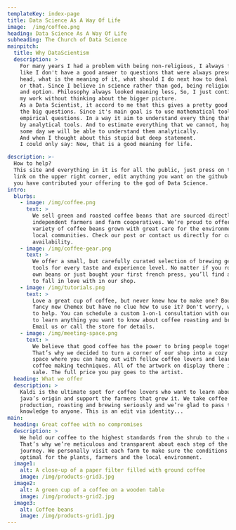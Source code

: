 ```yaml
---
templateKey: index-page
title: Data Science As A Way Of Life
image:  /img/coffee.png
heading: Data Science As A Way Of Life
subheading: The Church of Data Science
mainpitch:
  title: Why DataScientism
  description: >
    For many years I had a problem with being non-religious, I always felt
    like I don't have a good answer to questions that were always present in my
    head, what is the meaning of it, what should I do next how to deal with this
    or that. Since I believe in science rather than god, being religious was not
    and option. Philosophy always looked meaning less, So, I just continued doing
    my work without thinking about the bigger picture.
    As a Data Scientist, it accord to me that this gives a pretty good answer to
    the big questions. Since it's main goal is to use mathematical tools to answer
    empirical questions. In a way it aim to understand every thing that we can
    by analytical tools. And to estimate everything that we cannot, hoping that
    some day we will be able to understand them analytically.
    And when I thought about this stupid but deep statement.
    I could only say: Now, that is a good meaning for life.

description: >-
  How to help?
  This site and everything in it is for all the public, just press on the github
  link on the upper right corner, edit anything you want on the github source and
  you have contributed your offering to the god of Data Science.
intro:
  blurbs:
    - image: /img/coffee.png
      text: >
        We sell green and roasted coffee beans that are sourced directly from
        independent farmers and farm cooperatives. We’re proud to offer a
        variety of coffee beans grown with great care for the environment and
        local communities. Check our post or contact us directly for current
        availability.
    - image: /img/coffee-gear.png
      text: >
        We offer a small, but carefully curated selection of brewing gear and
        tools for every taste and experience level. No matter if you roast your
        own beans or just bought your first french press, you’ll find a gadget
        to fall in love with in our shop.
    - image: /img/tutorials.png
      text: >
        Love a great cup of coffee, but never knew how to make one? Bought a
        fancy new Chemex but have no clue how to use it? Don't worry, we’re here
        to help. You can schedule a custom 1-on-1 consultation with our baristas
        to learn anything you want to know about coffee roasting and brewing.
        Email us or call the store for details.
    - image: /img/meeting-space.png
      text: >
        We believe that good coffee has the power to bring people together.
        That’s why we decided to turn a corner of our shop into a cozy meeting
        space where you can hang out with fellow coffee lovers and learn about
        coffee making techniques. All of the artwork on display there is for
        sale. The full price you pay goes to the artist.
  heading: What we offer
  description: >
    Kaldi is the ultimate spot for coffee lovers who want to learn about their
    java’s origin and support the farmers that grew it. We take coffee
    production, roasting and brewing seriously and we’re glad to pass that
    knowledge to anyone. This is an edit via identity...
main:
  heading: Great coffee with no compromises
  description: >
    We hold our coffee to the highest standards from the shrub to the cup.
    That’s why we’re meticulous and transparent about each step of the coffee’s
    journey. We personally visit each farm to make sure the conditions are
    optimal for the plants, farmers and the local environment.
  image1:
    alt: A close-up of a paper filter filled with ground coffee
    image: /img/products-grid3.jpg
  image2:
    alt: A green cup of a coffee on a wooden table
    image: /img/products-grid2.jpg
  image3:
    alt: Coffee beans
    image: /img/products-grid1.jpg
---
```

